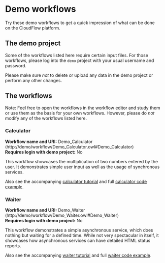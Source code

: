 # Demo workflows
Try these demo workflows to get a quick impression of what can be done on the
CloudFlow platform.

## The demo project
Some of the workflows listed here require certain input files. For those
workflows, please log into the `demo` project with your usual username and
password.

Please make sure _not_ to delete or upload any data in the demo project or
perform any other changes.

## The workflows
Note: Feel free to open the workflows in the workflow editor and study them or
use them as the basis for your own workflows. However, please do _not_ modify
any of the workflows listed here.

### Calculator
**Workflow name and URI:** Demo_Calculator (http://demo/workflow/Demo_Calculator.owl#Demo_Calculator)<br/>
**Requires login with demo project:** No

This workflow showcases the multiplication of two numbers entered by the user.
It demonstrates simple user input as well as the usage of synchronous services.

Also see the accompanying [calculator
tutorial](../tutorials/services/python_sync_calculator.md) and full
[calculator code example](../code_examples/Python/sync_calculator).

### Waiter
**Workflow name and URI:** Demo_Waiter (http://demo/workflow/Demo_Waiter.owl#Demo_Waiter)<br/>
**Requires login with demo project:** No

This workflow demonstrates a simple asynchronous service, which does nothing
but waiting for a defined time. While not very spectacular in itself, it
showcases how asynchronous services can have detailed HTML status reports.

Also see the accompanying [waiter
tutorial](../tutorials/services/python_async_waiter.md) and full [waiter code
example](../code_examples/Python/async_waiter).
